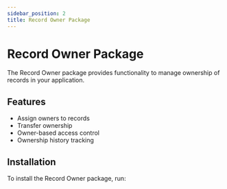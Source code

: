 ```yaml
---
sidebar_position: 2
title: Record Owner Package
---
```

# Record Owner Package

The Record Owner package provides functionality to manage ownership of records in your application.

## Features

- Assign owners to records
- Transfer ownership
- Owner-based access control
- Ownership history tracking

## Installation

To install the Record Owner package, run:
